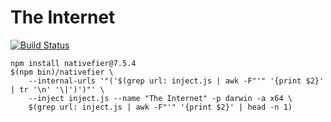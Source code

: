 # The Internet

[![Build Status](https://travis-ci.org/daimatz/the-internet.svg?branch=master)](https://travis-ci.org/daimatz/the-internet)

```
npm install nativefier@7.5.4
$(npm bin)/nativefier \
    --internal-urls '"('$(grep url: inject.js | awk -F"'" '{print $2}' | tr '\n' '\|')')"' \
    --inject inject.js --name "The Internet" -p darwin -a x64 \
    $(grep url: inject.js | awk -F"'" '{print $2}' | head -n 1)
```
